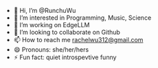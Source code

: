 - 👋 Hi, I’m @RunchuWu
- 👀 I’m interested in Programming, Music, Science
- 🌱 I’m working on EdgeLLM
- 💞️ I’m looking to collaborate on Github
- 📫 How to reach me rachelwu312@gmail.com
- 😄 Pronouns: she/her/hers
- ⚡ Fun fact: quiet introspevtive funny

<!---
RunchuWu/RunchuWu is a ✨ special ✨ repository because its `README.md` (this file) appears on your GitHub profile.
You can click the Preview link to take a look at your changes.
--->
